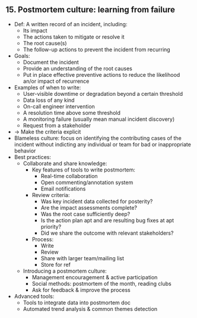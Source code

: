 ## 15. Postmortem culture: learning from failure
- Def: A written record of an incident, including:
  - Its impact
  - The actions taken to mitigate or resolve it
  - The root cause(s)
  - The follow-up actions to prevent the incident from recurring
- Goals:
  - Document the incident
  - Provide an understanding of the root causes
  - Put in place effective preventive actions to reduce the likelihood an/or impact of recurrence
- Examples of when to write:
  - User-visible downtime or degradation beyond a certain threshold
  - Data loss of any kind
  - On-call engineer intervention
  - A resolution time above some threshold
  - A monitoring failure (usually mean manual incident discovery)
  - Request from a stakeholder
- -> Make the criteria explicit
- Blameless culture: focus on identifying the contributing cases of the incident
without indicting any individual or team for bad or inappropriate behavior
- Best practices:
  - Collaborate and share knowledge:
    - Key features of tools to write postmortem:
      - Real-time collaboration
      - Open commenting/annotation system
      - Email notifications
    - Review criteria:
      - Was key incident data collected for posterity?
      - Are the impact assessments complete?
      - Was the root case sufficiently deep?
      - Is the action plan apt and are resulting bug fixes at apt priority?
      - Did we share the outcome with relevant stakeholders?
    - Process:
      - Write
      - Review
      - Share with larger team/mailing list
      - Store for ref
  - Introducing a postmortem culture:
    - Management encouragement & active participation
    - Social methods: postmortem of the month, reading clubs
    - Ask for feedback & improve the process
- Advanced tools:
  - Tools to integrate data into postmortem doc
  - Automated trend analysis & common themes detection